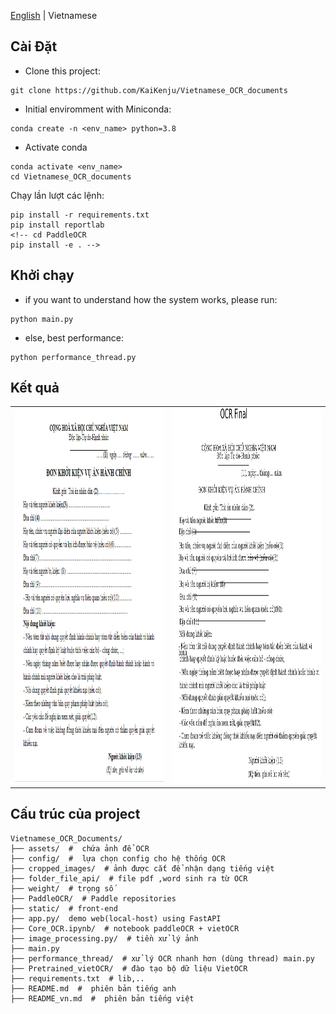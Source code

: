 [English](README.md) | Vietnamese

## Cài Đặt

- Clone  this project:

```[bash]
git clone https://github.com/KaiKenju/Vietnamese_OCR_documents
```

- Initial enviromment with Miniconda:

```[bash]
conda create -n <env_name> python=3.8
```
- Activate conda
```[bash]
conda activate <env_name> 
cd Vietnamese_OCR_documents
```

Chạy lần lượt các lệnh:

```[bash]
pip install -r requirements.txt
pip install reportlab
<!-- cd PaddleOCR
pip install -e . -->
```

## Khởi chạy
* if you want to understand how the system works, please run:
```[bash]
python main.py
```
* else, best performance:
```[bash]
python performance_thread.py
```
## Kết quả
<table>
  <tr>
    <td><img src="assets/don-khoi-kien-vu-an-hanh-chinh-9418.png" alt="don-khoi-kien-vu-an-hanh-chinh-9418" style="width: 800px; height: 600px;"></td>
    <td><img src="ocr_final_image_with_boxes.jpg" alt="ocr_final_image_with_boxes" style="width: 800px; height: 600px;"></td>
  </tr>
</table>

## Cấu trúc của project
```[bash]
Vietnamese_OCR_Documents/
├── assets/  # 	chứa ảnh để OCR
├── config/  #  lựa chọn config cho hệ thống OCR 
├── cropped_images/  # ảnh được cắt để nhận dạng tiếng việt
├── folder_file_api/  # file pdf ,word sinh ra từ OCR
├── weight/  # trọng số 
├── PaddleOCR/  # Paddle repositories
├── static/  # front-end 
├── app.py/  demo web(local-host) using FastAPI 
├── Core_OCR.ipynb/  # notebook paddleOCR + vietOCR
├── image_processing.py/  # tiền xử lý ảnh 
├── main.py 
├── performance_thread/  # xử lý OCR nhanh hơn (dùng thread) main.py 
├── Pretrained_vietOCR/  # đào tạo bộ dữ liệu VietOCR
├── requirements.txt  # lib,..
├── README.md  #  phiên bản tiếng anh
├── README_vn.md  #  phiên bản tiếng việt
```